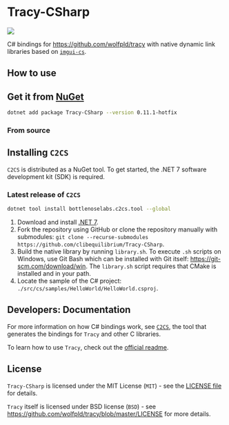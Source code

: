 # Tracy-CSharp

![](Header.png)

C# bindings for https://github.com/wolfpld/tracy with native dynamic link libraries based on [`imgui-cs`](https://github.com/bottlenoselabs/imgui-cs).

## How to use

## Get it from [NuGet](https://www.nuget.org/packages/Tracy-CSharp)

```bash
dotnet add package Tracy-CSharp --version 0.11.1-hotfix
```

### From source

## Installing `C2CS`

`C2CS` is distributed as a NuGet tool. To get started, the .NET 7 software development kit (SDK) is required.

### Latest release of `C2CS`

```bash
dotnet tool install bottlenoselabs.c2cs.tool --global
```

1. Download and install [.NET 7](https://dotnet.microsoft.com/download).
2. Fork the repository using GitHub or clone the repository manually with submodules: `git clone --recurse-submodules https://github.com/clibequilibrium/Tracy-CSharp`.
3. Build the native library by running `library.sh`. To execute `.sh` scripts on Windows, use Git Bash which can be installed with Git itself: https://git-scm.com/download/win. The `library.sh` script requires that CMake is installed and in your path.
4. Locate the sample of the C# project: `./src/cs/samples/HelloWorld/HelloWorld.csproj`.

## Developers: Documentation

For more information on how C# bindings work, see [`C2CS`](https://github.com/lithiumtoast/c2cs), the tool that generates the bindings for `Tracy` and other C libraries.

To learn how to use `Tracy`, check out the [official readme](https://github.com/wolfpld/tracy).

## License

`Tracy-CSharp` is licensed under the MIT License (`MIT`) - see the [LICENSE file](LICENSE) for details.

`Tracy` itself is licensed under BSD license (`BSD`) - see https://github.com/wolfpld/tracy/blob/master/LICENSE for more details.

